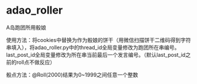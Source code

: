 # adao_roller
A岛跑团所用骰娘

使用方法：将cookies中替换为作为骰娘的饼干（用微信扫描饼干二维码得到字符串填入），将adao_roller.py中的thread_id全局变量修改为跑团所在串编号。last_post_id全局变量修改为所在串当前最后一个发言编号。（默认last_post_id之前的roll点不做反应）

骰点方法：@Roll(2000)结果为0~1999之间任意一个整数
